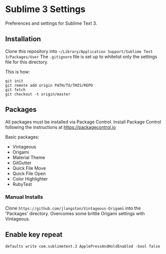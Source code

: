 # Sublime 3 Settings

Preferences and settings for Sublime Text 3.

## Installation

Clone this repository into `~/Library/Application Support/Sublime Text 3/Packages/User`
The `.gitignore` file is set up to whitelist only the settings file for this directory.

This is how:

    git init
    git remote add origin PATH/TO/THIS/REPO
    git fetch
    git checkout -t origin/master

## Packages

All packages must be installed via Package Control. Install Package Control following the instructions at https://packagecontrol.io

Basic packages:

- Vintageous
- Origami
- Material Theme
- GitGutter
- Quick File Move
- Quick File Open
- Color Highlighter
- RubyTest

### Manual Installs

Clone `https://github.com/jlangston/Vintageous-Origami` into the 'Packages' directory. Overcomes some brittle Origami settings with Vintageous.

## Enable key repeat

    defaults write com.sublimetext.3 ApplePressAndHoldEnabled -bool false
